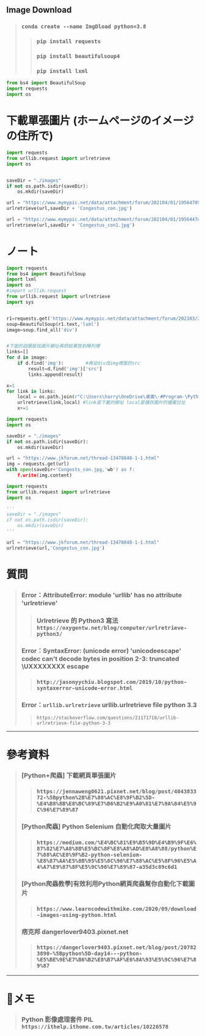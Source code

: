 ## Image Download
> ### `conda create --name ImgDload python=3.8`
>> ### `pip install requests`
>> ### `pip install beautifulsoup4`
>> ### `pip install lxml`
```python
from bs4 import BeautifulSoup
import requests
import os
```
# 下載單張圖片 (ホームページのイメージの住所で)
```python
import requests
from urllib.request import urlretrieve
import os


saveDir = "./images"
if not os.path.isdir(saveDir):
    os.mkdir(saveDir)

url = "https://www.mymypic.net/data/attachment/forum/202104/01/19564705x4sar445kb72xa.jpg"
urlretrieve(url,saveDir + 'Congestus_con.jpg')

url = "https://www.mymypic.net/data/attachment/forum/202104/01/1956447qdkf68fqqzdm2qi.jpg"
urlretrieve(url,saveDir + 'Congestus_con1.jpg')
```

# ノート
```python
import requests
from bs4 import BeautifulSoup
import lxml
import os
#import urllib.request
from urllib.request import urlretrieve
import sys


r1=requests.get('https://www.mymypic.net/data/attachment/forum/202103/25/180906a3luhambr3t8ttky.jpg')
soup=BeautifulSoup(r1.text,'lxml')
image=soup.find_all('div')


#下面的迴圈是找圖片網址再把結果放到陣列裡
links=[]
for d in image:
	if d.find('img'):        #再從div找img裡面的src  
		result=d.find('img')['src']
		links.append(result)

x=1
for link in links:
	local = os.path.join(r"C:\Users\harry\OneDrive\桌面\-#Program-\Python\Image Download\images\%s.jpg" % x)
	urlretrieve(link,local) #link是下載的網址 local是儲存圖片的檔案位址
	x+=1
```
```python
import requests
import os

saveDir = "./images"
if not os.path.isdir(saveDir):
    os.mkdir(saveDir)

url = "https://www.jkforum.net/thread-13478848-1-1.html"
img = requests.get(url)
with open(saveDir+'Congests_con.jpg,'wb') as f:
    f.write(img.content)
```
```python
import requests
from urllib.request import urlretrieve
import os

'''
saveDir = "./images"
if not os.path.isdir(saveDir):
    os.mkdir(saveDir)
'''

url = "https://www.jkforum.net/thread-13478848-1-1.html"
urlretrieve(url,'Congestus_con.jpg')
```
# 質問
> ### Error：AttributeError: module 'urllib' has no attribute 'urlretrieve'
>> ### Urlretrieve 的 Python3 寫法 `https://oxygentw.net/blog/computer/urlretrieve-python3/`
> ### Error：SyntaxError: (unicode error) 'unicodeescape' codec can't decode bytes in position 2-3: truncated \UXXXXXXXX escape
>> ### `http://jasonyychiu.blogspot.com/2019/10/python-syntaxerror-unicode-error.html`
> ### Error：`urllib.urlretrieve` urllib.urlretrieve file python 3.3 
>> `https://stackoverflow.com/questions/21171718/urllib-urlretrieve-file-python-3-3`
___
# 參考資料
> ### [Python+爬蟲] 下載網頁單張圖片
>> ### `https://jennaweng0621.pixnet.net/blog/post/404383372-%5Bpython%2B%E7%88%AC%E8%9F%B2%5D-%E4%B8%8B%E8%BC%89%E7%B6%B2%E9%A0%81%E7%9A%84%E5%9C%96%E7%89%87`
> ### [Python爬蟲] Python Selenium 自動化爬取大量圖片
>> ### `https://medium.com/%E4%BC%81%E9%B5%9D%E4%B9%9F%E6%87%82%E7%A8%8B%E5%BC%8F%E8%A8%AD%E8%A8%88/python%E7%88%AC%E8%9F%B2-python-selenium-%E8%87%AA%E5%8B%95%E5%8C%96%E7%88%AC%E5%8F%96%E5%A4%A7%E9%87%8F%E5%9C%96%E7%89%87-a35d3c89c6d1`
> ### [Python爬蟲教學]有效利用Python網頁爬蟲幫你自動化下載圖片
>> ### `https://www.learncodewithmike.com/2020/09/download-images-using-python.html`
> ### 痞克邦 dangerlover9403.pixnet.net
>> ### `https://dangerlover9403.pixnet.net/blog/post/207823890-%5Bpython%5D-day14---python-%E5%BE%9E%E7%B6%B2%E8%B7%AF%E6%8A%93%E5%9C%96%E7%89%87`
___
# 📝メモ
> ### Python 影像處理套件 PIL `https://ithelp.ithome.com.tw/articles/10226578`
> ### 
